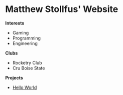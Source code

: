 # Matthew Stollfus' Website
**Interests**
* Gaming
* Programming
* Engineering

**Clubs**
* Rocketry Club
* Cru Boise State

**Projects**
* [Hello World](https://github.com/matthewstollfus-svg/hello-world)

  

